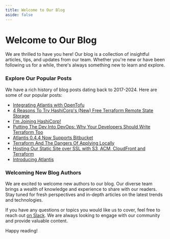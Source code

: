 ```yaml
---
title: Welcome to Our Blog
aside: false
---
```


# Welcome to Our Blog

We are thrilled to have you here! Our blog is a collection of insightful articles, tips, and updates from our team. Whether you're new or have been following us for a while, there's always something new to learn and explore.

### Explore Our Popular Posts

We have a rich history of blog posts dating back to 2017-2024. Here are some of our popular posts:

- [Integrating Atlantis with OpenTofu](/blog/2024/integrating-atlantis-with-opentofu)
- [4 Reasons To Try HashiCorp's (New) Free Terraform Remote State Storage](/blog/2019/4-reasons-to-try-hashicorps-new-free-terraform-remote-state-storage)
- [I'm Joining HashiCorp!](/blog/2018/joining-hashicorp)
- [Putting The Dev Into DevOps: Why Your Developers Should Write Terraform Too](/blog/2018/putting-the-dev-into-devops-why-your-developers-should-write-terraform-too)
- [Atlantis 0.4.4 Now Supports Bitbucket](/blog/2018/atlantis-0-4-4-now-supports-bitbucket)
- [Terraform And The Dangers Of Applying Locally](/blog/2018/terraform-and-the-dangers-of-applying-locally)
- [Hosting Our Static Site over SSL with S3, ACM, CloudFront and Terraform](/blog/2018/hosting-our-static-site-over-ssl-with-s3-acm-cloudfront-and-terraform)
- [Introducing Atlantis](/blog/2017/introducing-atlantis)

### Welcoming New Blog Authors

We are excited to welcome new authors to our blog. Our diverse team brings a wealth of knowledge and experience to share with our readers. Stay tuned for fresh perspectives and in-depth articles on the latest trends and technologies.

If you have any questions or topics you would like us to cover, feel free to reach out [on Slack](https://join.slack.com/t/atlantis-community/shared_invite/zt-9xlxtxtc-CUSKB1ATt_sQy6um~LDPNw). We are always looking to engage with our community and provide valuable content.

Happy reading!
